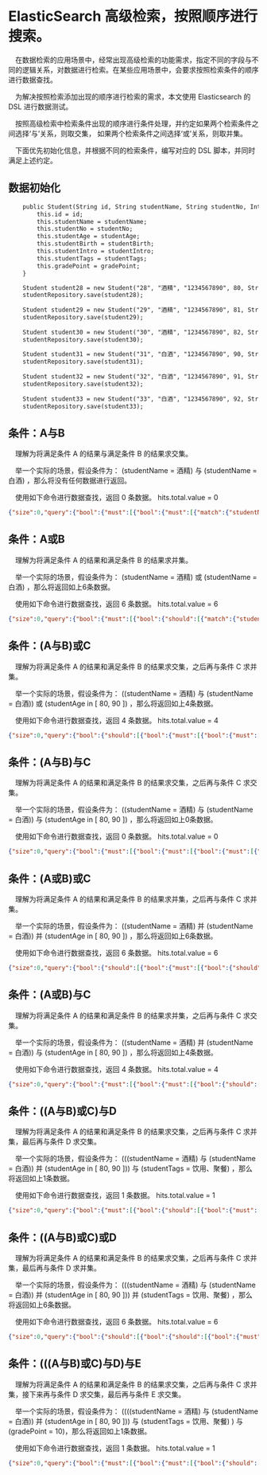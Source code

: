 # ElasticSearch 高级检索，按照顺序进行搜索。

&ensp;&ensp;在数据检索的应用场景中，经常出现高级检索的功能需求，指定不同的字段与不同的逻辑关系，对数据进行检索。在某些应用场景中，会要求按照检索条件的顺序进行数据查找。

&ensp;&ensp;为解决按照检索添加出现的顺序进行检索的需求，本文使用 Elasticsearch 的 DSL 进行数据测试。

&ensp;&ensp;按照高级检索中检索条件出现的顺序进行条件处理，并约定如果两个检索条件之间选择‘与’关系，则取交集， 如果两个检索条件之间选择‘或’关系，则取并集。

&ensp;&ensp;下面优先初始化信息，并根据不同的检索条件，编写对应的 DSL 脚本，并同时满足上述约定。

## 数据初始化
```html
    public Student(String id, String studentName, String studentNo, Integer studentAge, String studentBirth, String studentIntro, String studentTags, BigDecimal gradePoint) {
        this.id = id;
        this.studentName = studentName;
        this.studentNo = studentNo;
        this.studentAge = studentAge;
        this.studentBirth = studentBirth;
        this.studentIntro = studentIntro;
        this.studentTags = studentTags;
        this.gradePoint = gradePoint;
    }

    Student student28 = new Student("28", "酒精", "1234567890", 80, StringUtilss.now(), "酒精", "杀毒、消菌", new BigDecimal("10"));
    studentRepository.save(student28);
    
    Student student29 = new Student("29", "酒精", "1234567890", 81, StringUtilss.now(), "酒精", "杀毒、消菌", new BigDecimal("11"));
    studentRepository.save(student29);
    
    Student student30 = new Student("30", "酒精", "1234567890", 82, StringUtilss.now(), "酒精", "杀毒、消菌", new BigDecimal("12"));
    studentRepository.save(student30);
    
    Student student31 = new Student("31", "白酒", "1234567890", 90, StringUtilss.now(), "白酒", "饮用、聚餐", new BigDecimal("20"));
    studentRepository.save(student31);
    
    Student student32 = new Student("32", "白酒", "1234567890", 91, StringUtilss.now(), "白酒", "饮用、聚餐", new BigDecimal("21"));
    studentRepository.save(student32);
    
    Student student33 = new Student("33", "白酒", "1234567890", 92, StringUtilss.now(), "白酒", "饮用、聚餐", new BigDecimal("22"));
    studentRepository.save(student33);
```

## 条件：A与B
&ensp;&ensp;理解为将满足条件 A 的结果与满足条件 B 的结果求交集。

&ensp;&ensp;举一个实际的场景，假设条件为： (studentName = 酒精) 与 (studentName = 白酒) ，那么将没有任何数据进行返回。

&ensp;&ensp;使用如下命令进行数据查找，返回 0 条数据。 hits.total.value = 0
```json
{"size":0,"query":{"bool":{"must":[{"bool":{"must":[{"match":{"studentName":{"query":"酒精"}}},{"match":{"studentName":{"query":"白酒"}}}]}}]}}}
```

## 条件：A或B
&ensp;&ensp;理解为将满足条件 A 的结果和满足条件 B 的结果求并集。

&ensp;&ensp;举一个实际的场景，假设条件为： (studentName = 酒精) 或 (studentName = 白酒) ，那么将返回如上6条数据。

&ensp;&ensp;使用如下命令进行数据查找，返回 6 条数据。 hits.total.value = 6
```json
{"size":0,"query":{"bool":{"must":[{"bool":{"should":[{"match":{"studentName":{"query":"酒精"}}},{"match":{"studentName":{"query":"白酒"}}}]}}]}}}
```

## 条件：(A与B)或C
&ensp;&ensp;理解为将满足条件 A 的结果和满足条件 B 的结果求交集，之后再与条件 C 求并集。

&ensp;&ensp;举一个实际的场景，假设条件为： ((studentName = 酒精) 与 (studentName = 白酒)) 或 (studentAge in [ 80, 90 ]) ，那么将返回如上4条数据。

&ensp;&ensp;使用如下命令进行数据查找，返回 4 条数据。 hits.total.value = 4
```json
{"size":0,"query":{"bool":{"should":[{"bool":{"must":[{"bool":{"must":[{"match":{"studentName":{"query":"酒精"}}},{"match":{"studentName":{"query":"白酒"}}}]}}]}},{"range":{"studentAge":{"gte":80,"lte":90}}}]}}}
```

## 条件：(A与B)与C
&ensp;&ensp;理解为将满足条件 A 的结果和满足条件 B 的结果求交集，之后再与条件 C 求交集。

&ensp;&ensp;举一个实际的场景，假设条件为： ((studentName = 酒精) 与 (studentName = 白酒)) 与 (studentAge in [ 80, 90 ]) ，那么将返回如上0条数据。

&ensp;&ensp;使用如下命令进行数据查找，返回 0 条数据。 hits.total.value = 0
```json
{"size":0,"query":{"bool":{"must":[{"bool":{"must":[{"bool":{"must":[{"match":{"studentName":{"query":"酒精"}}},{"match":{"studentName":{"query":"白酒"}}}]}}]}},{"range":{"studentAge":{"gte":80,"lte":90}}}]}}}
```

## 条件：(A或B)或C
&ensp;&ensp;理解为将满足条件 A 的结果和满足条件 B 的结果求并集，之后再与条件 C 求并集。

&ensp;&ensp;举一个实际的场景，假设条件为： ((studentName = 酒精) 并 (studentName = 白酒)) 并 (studentAge in [ 80, 90 ]) ，那么将返回如上6条数据。

&ensp;&ensp;使用如下命令进行数据查找，返回 6 条数据。 hits.total.value = 6
```json
{"size":0,"query":{"bool":{"should":[{"bool":{"must":[{"bool":{"should":[{"match":{"studentName":{"query":"酒精"}}},{"match":{"studentName":{"query":"白酒"}}}]}}]}},{"range":{"studentAge":{"gte":80,"lte":90}}}]}}}
```

## 条件：(A或B)与C
&ensp;&ensp;理解为将满足条件 A 的结果和满足条件 B 的结果求并集，之后再与条件 C 求交集。

&ensp;&ensp;举一个实际的场景，假设条件为： ((studentName = 酒精) 并 (studentName = 白酒)) 与 (studentAge in [ 80, 90 ]) ，那么将返回如上4条数据。

&ensp;&ensp;使用如下命令进行数据查找，返回 4 条数据。 hits.total.value = 4
```json
{"size":0,"query":{"bool":{"must":[{"bool":{"must":[{"bool":{"should":[{"match":{"studentName":{"query":"酒精"}}},{"match":{"studentName":{"query":"白酒"}}}]}}]}},{"range":{"studentAge":{"gte":80,"lte":90}}}]}}}
```

## 条件：((A与B)或C)与D
&ensp;&ensp;理解为将满足条件 A 的结果和满足条件 B 的结果求交集，之后再与条件 C 求并集，最后再与条件 D 求交集。

&ensp;&ensp;举一个实际的场景，假设条件为： (((studentName = 酒精) 与 (studentName = 白酒)) 并 (studentAge in [ 80, 90 ])) 与 (studentTags = 饮用、聚餐) ，那么将返回如上1条数据。

&ensp;&ensp;使用如下命令进行数据查找，返回 1 条数据。 hits.total.value = 1
```json
{"size":0,"query":{"bool":{"must":[{"bool":{"should":[{"bool":{"must":[{"bool":{"must":[{"match":{"studentName":{"query":"酒精"}}},{"match":{"studentName":{"query":"白酒"}}}]}}]}},{"range":{"studentAge":{"gte":80,"lte":90}}}]}},{"match":{"studentTags":{"query":"饮用、聚餐"}}}]}}}
```

## 条件：((A与B)或C)或D
&ensp;&ensp;理解为将满足条件 A 的结果和满足条件 B 的结果求交集，之后再与条件 C 求并集，最后再与条件 D 求并集。

&ensp;&ensp;举一个实际的场景，假设条件为： (((studentName = 酒精) 与 (studentName = 白酒)) 并 (studentAge in [ 80, 90 ])) 并 (studentTags = 饮用、聚餐) ，那么将返回如上6条数据。

&ensp;&ensp;使用如下命令进行数据查找，返回 6 条数据。 hits.total.value = 6
```json
{"size":0,"query":{"bool":{"should":[{"bool":{"should":[{"bool":{"must":[{"bool":{"must":[{"match":{"studentName":{"query":"酒精"}}},{"match":{"studentName":{"query":"白酒"}}}]}}]}},{"range":{"studentAge":{"gte":80,"lte":90}}}]}},{"match":{"studentTags":{"query":"饮用、聚餐"}}}]}}}
```

## 条件：(((A与B)或C)与D)与E
&ensp;&ensp;理解为将满足条件 A 的结果和满足条件 B 的结果求交集，之后再与条件 C 求并集，接下来再与条件 D 求交集，最后再与条件 E 求交集。

&ensp;&ensp;举一个实际的场景，假设条件为： ((((studentName = 酒精) 与 (studentName = 白酒)) 并 (studentAge in [ 80, 90 ])) 与 (studentTags = 饮用、聚餐) ) 与 (gradePoint = 10)，那么将返回如上1条数据。

&ensp;&ensp;使用如下命令进行数据查找，返回 1 条数据。 hits.total.value = 1
```json
{"size":0,"query":{"bool":{"must":[{"bool":{"must":[{"bool":{"should":[{"bool":{"must":[{"bool":{"must":[{"match":{"studentName":{"query":"酒精"}}},{"match":{"studentName":{"query":"白酒"}}}]}}]}},{"range":{"studentAge":{"gte":80,"lte":90}}}]}},{"match":{"studentTags":{"query":"杀毒、消菌"}}}]}},{"match":{"gradePoint":{"query":"10"}}}]}}}
```
